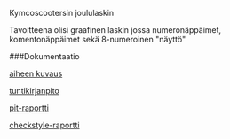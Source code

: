 Kymcoscootersin joululaskin

Tavoitteena olisi graafinen laskin jossa numeronäppäimet, komentonäppäimet sekä 8-numeroinen "näyttö"

###Dokumentaatio

[aiheen kuvaus](https://github.com/kymcoscooters/joululaskin/blob/master/dokumentaatio/Aihem%C3%A4%C3%A4rittely.md)

[tuntikirjanpito](https://github.com/kymcoscooters/joululaskin/blob/master/dokumentaatio/tuntikirjanpito.md)

[pit-raportti](https://htmlpreview.github.io/?https://github.com/kymcoscooters/joululaskin/blob/master/dokumentaatio/pit-raportti/201701082302/index.html)

[checkstyle-raportti](https://htmlpreview.github.io/?https://github.com/kymcoscooters/joululaskin/blob/master/dokumentaatio/checkstyle-raportti/checkstyle.html)

